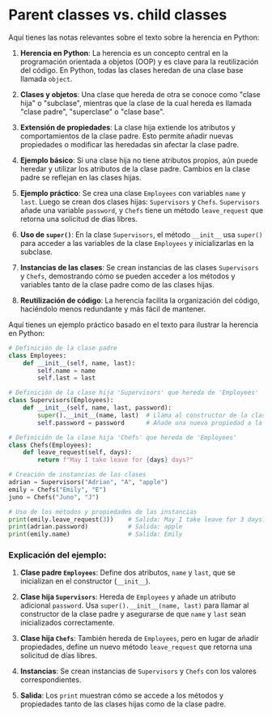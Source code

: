 # Parent classes vs. child classes

Aquí tienes las notas relevantes sobre el texto sobre la herencia en Python:

1. **Herencia en Python**: La herencia es un concepto central en la programación orientada a objetos (OOP) y es clave para la reutilización del código. En Python, todas las clases heredan de una clase base llamada `object`.

2. **Clases y objetos**: Una clase que hereda de otra se conoce como "clase hija" o "subclase", mientras que la clase de la cual hereda es llamada "clase padre", "superclase" o "clase base".

3. **Extensión de propiedades**: La clase hija extiende los atributos y comportamientos de la clase padre. Esto permite añadir nuevas propiedades o modificar las heredadas sin afectar la clase padre.

4. **Ejemplo básico**: Si una clase hija no tiene atributos propios, aún puede heredar y utilizar los atributos de la clase padre. Cambios en la clase padre se reflejan en las clases hijas.

5. **Ejemplo práctico**: Se crea una clase `Employees` con variables `name` y `last`. Luego se crean dos clases hijas: `Supervisors` y `Chefs`. `Supervisors` añade una variable `password`, y `Chefs` tiene un método `leave_request` que retorna una solicitud de días libres.

6. **Uso de `super()`**: En la clase `Supervisors`, el método `__init__` usa `super()` para acceder a las variables de la clase `Employees` y inicializarlas en la subclase.

7. **Instancias de las clases**: Se crean instancias de las clases `Supervisors` y `Chefs`, demostrando cómo se pueden acceder a los métodos y variables tanto de la clase padre como de las clases hijas.

8. **Reutilización de código**: La herencia facilita la organización del código, haciéndolo menos redundante y más fácil de mantener.

Aquí tienes un ejemplo práctico basado en el texto para ilustrar la herencia en Python:

```python
# Definición de la clase padre
class Employees:
    def __init__(self, name, last):
        self.name = name
        self.last = last

# Definición de la clase hija 'Supervisors' que hereda de 'Employees'
class Supervisors(Employees):
    def __init__(self, name, last, password):
        super().__init__(name, last)  # Llama al constructor de la clase padre
        self.password = password      # Añade una nueva propiedad a la clase hija

# Definición de la clase hija 'Chefs' que hereda de 'Employees'
class Chefs(Employees):
    def leave_request(self, days):
        return f"May I take leave for {days} days?"

# Creación de instancias de las clases
adrian = Supervisors("Adrian", "A", "apple")
emily = Chefs("Emily", "E")
juno = Chefs("Juno", "J")

# Uso de los métodos y propiedades de las instancias
print(emily.leave_request(3))    # Salida: May I take leave for 3 days?
print(adrian.password)           # Salida: apple
print(emily.name)                # Salida: Emily
```

### Explicación del ejemplo:

1. **Clase padre `Employees`**: Define dos atributos, `name` y `last`, que se inicializan en el constructor (`__init__`).

2. **Clase hija `Supervisors`**: Hereda de `Employees` y añade un atributo adicional `password`. Usa `super().__init__(name, last)` para llamar al constructor de la clase padre y asegurarse de que `name` y `last` sean inicializados correctamente.

3. **Clase hija `Chefs`**: También hereda de `Employees`, pero en lugar de añadir propiedades, define un nuevo método `leave_request` que retorna una solicitud de días libres.

4. **Instancias**: Se crean instancias de `Supervisors` y `Chefs` con los valores correspondientes.

5. **Salida**: Los `print` muestran cómo se accede a los métodos y propiedades tanto de las clases hijas como de la clase padre.